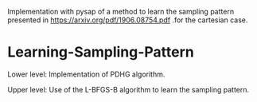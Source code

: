 Implementation with pysap of a method to learn the sampling pattern presented in https://arxiv.org/pdf/1906.08754.pdf .for the cartesian case.

# Learning-Sampling-Pattern
Lower level: Implementation of PDHG algorithm.

Upper level: Use of the L-BFGS-B algorithm to learn the sampling pattern.
